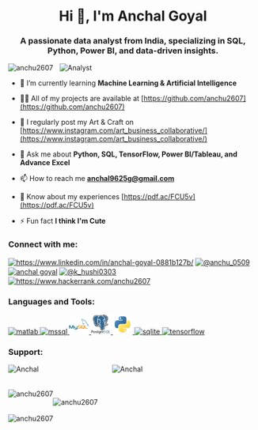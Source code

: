 <h1 align="center">Hi 👋, I'm Anchal Goyal</h1>
<h3 align="center">A passionate data analyst from India, specializing in SQL, Python, Power BI, and data-driven insights.</h3>

<img align="right" alt="Analyst" width="400" src="https://www.bing.com/th/id/OGC.fa218b27d840abf8ec2e4823b7383e22?pid=1.7&rurl=https%3a%2f%2fuser-images.githubusercontent.com%2f74038190%2f249570803-02293768-9242-47e1-bf8f-d084ba0a2d1d.gif&ehk=E0raYBOhl1csmBO1%2bCe%2bYeam4xFoCQWCdAO9lnVVZx4%3d">

<p align="left"> <img src="https://komarev.com/ghpvc/?username=anchu2607&label=Profile%20views&color=0e75b6&style=flat" alt="anchu2607" /> </p>

- 🌱 I’m currently learning **Machine Learning & Artificial Intelligence**

- 👨‍💻 All of my projects are available at [https://github.com/anchu2607](https://github.com/anchu2607)

- 📝 I regularly post my Art & Craft on [https://www.instagram.com/art_business_collaborative/](https://www.instagram.com/art_business_collaborative/)

- 💬 Ask me about **Python, SQL, TensorFlow, Power BI/Tableau, and Advance Excel**

- 📫 How to reach me **anchal9625g@gmail.com**

- 📄 Know about my experiences [https://pdf.ac/FCU5v](https://pdf.ac/FCU5v)

- ⚡ Fun fact **I think I'm Cute**

<h3 align="left">Connect with me:</h3>
<p align="left">
<a href="https://linkedin.com/in/https://www.linkedin.com/in/anchal-goyal-0881b127b/" target="blank"><img align="center" src="https://raw.githubusercontent.com/rahuldkjain/github-profile-readme-generator/master/src/images/icons/Social/linked-in-alt.svg" alt="https://www.linkedin.com/in/anchal-goyal-0881b127b/" height="30" width="40" /></a>
<a href="https://kaggle.com/@anchu_0509" target="blank"><img align="center" src="https://raw.githubusercontent.com/rahuldkjain/github-profile-readme-generator/master/src/images/icons/Social/kaggle.svg" alt="@anchu_0509" height="30" width="40" /></a>
<a href="https://fb.com/anchal goyal" target="blank"><img align="center" src="https://raw.githubusercontent.com/rahuldkjain/github-profile-readme-generator/master/src/images/icons/Social/facebook.svg" alt="anchal goyal" height="30" width="40" /></a>
<a href="https://instagram.com/@k_hushi0303" target="blank"><img align="center" src="https://raw.githubusercontent.com/rahuldkjain/github-profile-readme-generator/master/src/images/icons/Social/instagram.svg" alt="@k_hushi0303" height="30" width="40" /></a>
<a href="https://www.hackerrank.com/https://www.hackerrank.com/anchu2607" target="blank"><img align="center" src="https://raw.githubusercontent.com/rahuldkjain/github-profile-readme-generator/master/src/images/icons/Social/hackerrank.svg" alt="https://www.hackerrank.com/anchu2607" height="30" width="40" /></a>
</p>

<h3 align="left">Languages and Tools:</h3>
<p align="left"> <a href="https://www.mathworks.com/" target="_blank" rel="noreferrer"> <img src="https://upload.wikimedia.org/wikipedia/commons/2/21/Matlab_Logo.png" alt="matlab" width="40" height="40"/> </a> <a href="https://www.microsoft.com/en-us/sql-server" target="_blank" rel="noreferrer"> <img src="https://www.svgrepo.com/show/303229/microsoft-sql-server-logo.svg" alt="mssql" width="40" height="40"/> </a> <a href="https://www.mysql.com/" target="_blank" rel="noreferrer"> <img src="https://raw.githubusercontent.com/devicons/devicon/master/icons/mysql/mysql-original-wordmark.svg" alt="mysql" width="40" height="40"/> </a> <a href="https://www.postgresql.org" target="_blank" rel="noreferrer"> <img src="https://raw.githubusercontent.com/devicons/devicon/master/icons/postgresql/postgresql-original-wordmark.svg" alt="postgresql" width="40" height="40"/> </a> <a href="https://www.python.org" target="_blank" rel="noreferrer"> <img src="https://raw.githubusercontent.com/devicons/devicon/master/icons/python/python-original.svg" alt="python" width="40" height="40"/> </a> <a href="https://www.sqlite.org/" target="_blank" rel="noreferrer"> <img src="https://www.vectorlogo.zone/logos/sqlite/sqlite-icon.svg" alt="sqlite" width="40" height="40"/> </a> <a href="https://www.tensorflow.org" target="_blank" rel="noreferrer"> <img src="https://www.vectorlogo.zone/logos/tensorflow/tensorflow-icon.svg" alt="tensorflow" width="40" height="40"/> </a> </p>

<h3 align="left">Support:</h3>
<p><a href="https://www.buymeacoffee.com/Anchal"> <img align="left" src="https://cdn.buymeacoffee.com/buttons/v2/default-yellow.png" height="50" width="210" alt="Anchal" /></a><a href="https://ko-fi.com/Anchal"> <img align="left" src="https://cdn.ko-fi.com/cdn/kofi3.png?v=3" height="50" width="210" alt="Anchal" /></a></p><br><br>

<p><img align="left" src="https://github-readme-stats.vercel.app/api/top-langs?username=anchu2607&show_icons=true&locale=en&layout=compact" alt="anchu2607" /></p>

<p>&nbsp;<img align="center" src="https://github-readme-stats.vercel.app/api?username=anchu2607&show_icons=true&locale=en" alt="anchu2607" /></p>

<p><img align="center" src="https://github-readme-streak-stats.herokuapp.com/?user=anchu2607&" alt="anchu2607" /></p>
